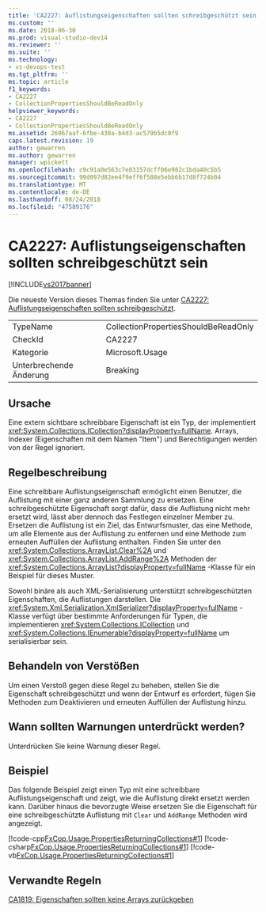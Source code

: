 ```yaml
---
title: 'CA2227: Auflistungseigenschaften sollten schreibgeschützt sein | Microsoft-Dokumentation'
ms.custom: ''
ms.date: 2018-06-30
ms.prod: visual-studio-dev14
ms.reviewer: ''
ms.suite: ''
ms.technology:
- vs-devops-test
ms.tgt_pltfrm: ''
ms.topic: article
f1_keywords:
- CA2227
- CollectionPropertiesShouldBeReadOnly
helpviewer_keywords:
- CA2227
- CollectionPropertiesShouldBeReadOnly
ms.assetid: 26967aaf-6fbe-438a-b4d3-ac579b5dc0f9
caps.latest.revision: 19
author: gewarren
ms.author: gewarren
manager: wpickett
ms.openlocfilehash: c9c91a0e563c7e83157dcff06e982c1bda40c5b5
ms.sourcegitcommit: 99d097d82ee4f9eff6f588e5ebb6b17d8f724b04
ms.translationtype: MT
ms.contentlocale: de-DE
ms.lasthandoff: 08/24/2018
ms.locfileid: "47589176"
---
```

# <a name="ca2227-collection-properties-should-be-read-only"></a>CA2227: Auflistungseigenschaften sollten schreibgeschützt sein
[!INCLUDE[vs2017banner](../includes/vs2017banner.md)]

Die neueste Version dieses Themas finden Sie unter [CA2227: Auflistungseigenschaften sollten schreibgeschützt](https://docs.microsoft.com/visualstudio/code-quality/ca2227-collection-properties-should-be-read-only).

|||
|-|-|
|TypeName|CollectionPropertiesShouldBeReadOnly|
|CheckId|CA2227|
|Kategorie|Microsoft.Usage|
|Unterbrechende Änderung|Breaking|

## <a name="cause"></a>Ursache
 Eine extern sichtbare schreibbare Eigenschaft ist ein Typ, der implementiert <xref:System.Collections.ICollection?displayProperty=fullName>. Arrays, Indexer (Eigenschaften mit dem Namen "Item") und Berechtigungen werden von der Regel ignoriert.

## <a name="rule-description"></a>Regelbeschreibung
 Eine schreibbare Auflistungseigenschaft ermöglicht einen Benutzer, die Auflistung mit einer ganz anderen Sammlung zu ersetzen. Eine schreibgeschützte Eigenschaft sorgt dafür, dass die Auflistung nicht mehr ersetzt wird, lässt aber dennoch das Festlegen einzelner Member zu. Ersetzen die Auflistung ist ein Ziel, das Entwurfsmuster, das eine Methode, um alle Elemente aus der Auflistung zu entfernen und eine Methode zum erneuten Auffüllen der Auflistung enthalten. Finden Sie unter den <xref:System.Collections.ArrayList.Clear%2A> und <xref:System.Collections.ArrayList.AddRange%2A> Methoden der <xref:System.Collections.ArrayList?displayProperty=fullName> -Klasse für ein Beispiel für dieses Muster.

 Sowohl binäre als auch XML-Serialisierung unterstützt schreibgeschützten Eigenschaften, die Auflistungen darstellen. Die <xref:System.Xml.Serialization.XmlSerializer?displayProperty=fullName> -Klasse verfügt über bestimmte Anforderungen für Typen, die implementieren <xref:System.Collections.ICollection> und <xref:System.Collections.IEnumerable?displayProperty=fullName> um serialisierbar sein.

## <a name="how-to-fix-violations"></a>Behandeln von Verstößen
 Um einen Verstoß gegen diese Regel zu beheben, stellen Sie die Eigenschaft schreibgeschützt und wenn der Entwurf es erfordert, fügen Sie Methoden zum Deaktivieren und erneuten Auffüllen der Auflistung hinzu.

## <a name="when-to-suppress-warnings"></a>Wann sollten Warnungen unterdrückt werden?
 Unterdrücken Sie keine Warnung dieser Regel.

## <a name="example"></a>Beispiel
 Das folgende Beispiel zeigt einen Typ mit eine schreibbare Auflistungseigenschaft und zeigt, wie die Auflistung direkt ersetzt werden kann. Darüber hinaus die bevorzugte Weise ersetzen Sie die Eigenschaft für eine schreibgeschützte Auflistung mit `Clear` und `AddRange` Methoden wird angezeigt.

 [!code-cpp[FxCop.Usage.PropertiesReturningCollections#1](../snippets/cpp/VS_Snippets_CodeAnalysis/FxCop.Usage.PropertiesReturningCollections/cpp/FxCop.Usage.PropertiesReturningCollections.cpp#1)]
 [!code-csharp[FxCop.Usage.PropertiesReturningCollections#1](../snippets/csharp/VS_Snippets_CodeAnalysis/FxCop.Usage.PropertiesReturningCollections/cs/FxCop.Usage.PropertiesReturningCollections.cs#1)]
 [!code-vb[FxCop.Usage.PropertiesReturningCollections#1](../snippets/visualbasic/VS_Snippets_CodeAnalysis/FxCop.Usage.PropertiesReturningCollections/vb/FxCop.Usage.PropertiesReturningCollections.vb#1)]

## <a name="related-rules"></a>Verwandte Regeln
 [CA1819: Eigenschaften sollten keine Arrays zurückgeben](../code-quality/ca1819-properties-should-not-return-arrays.md)



